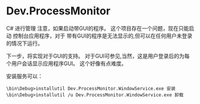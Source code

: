 Dev.ProcessMonitor
==================

C# 进行管理
注意，如果启动带GUI的程序。
这个项目存在一个问题，现在只能启动 控制台应用程序，对于 带有GUI的程序是无法显示的,但可以在任何用户未登录的情况下运行。

下一步，将实现对于GUI的支持。
对于GUI可参见,当然，这是用户登录后的为每个用户会话显示应用程序GUI。
这个好像有点难度。

安装服务可以：
 
    \bin\Debug>installutil Dev.ProcessMonitor.WindowService.exe 安装
    \bin\Debug>installutil /u Dev.ProcessMonitor.WindowService.exe 卸载
